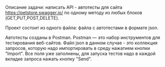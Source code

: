 Описание задачи: написать API - автотесты для сайта https://petstore.swagger.io/ по одному методу из любых блоков (GET,PUT,POST,DELETE).

Проект состоит из одного файла: файла с автотестами в формате json.

Автотесты созданы в Postman. Postman — это набор инструментов для тестирования веб-сайтов. Файл json в данном случае - это коллекция запросов, которую надо импортировать в среду нажатием кнопки "Import". Все поля уже заполнены, для запуска тестов надо в каждой вкладке запроса нажать кнопку "Send".
